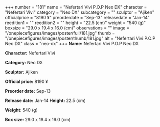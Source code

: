 +++
number = "181"
name = "Nefertari Vivi P.O.P Neo DX"
character = "Nefertari Vivi"
category = "Neo DX"
subcategory = ""
sculptor = "Ajiken"
officialprice = "8190 ¥"
preorderdate = "Sep-13"
releasedate = "Jan-14"
reedition1 = ""
reedition2 = ""
height = "22.5 (cm)"
weight = "540 (g)"
boxsize = "29.0 x 19.4 x 16.0 (cm)"
observations = ""
image = "/onepiecefigures/images/poster/full/181.jpg"
thumb = "/onepiecefigures/images/poster/thumb/181.jpg"
alt = "Nefertari Vivi P.O.P Neo DX"
class = "neo-dx"
+++
**Name:** Nefertari Vivi P.O.P Neo DX

**Character:** Nefertari Vivi

**Category:** Neo DX 

**Sculptor:** Ajiken

**Official price:** 8190 ¥

**Preorder date:** Sep-13

**Release date:** Jan-14
**Height:** 22.5 (cm)

**Weight:** 540 (g)

**Box size:** 29.0 x 19.4 x 16.0 (cm)

